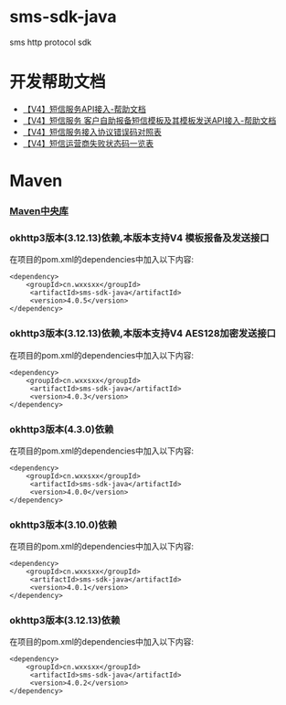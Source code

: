 # sms-sdk-java

sms http protocol sdk

# 开发帮助文档

- [【V4】短信服务API接入-帮助文档][]
- [【V4】短信服务 客户自助报备短信模板及其模板发送API接入-帮助文档][]
- [【V4】短信服务接入协议错误码对照表][]
- [【V4】短信运营商失败状态码一览表][]

[【V4】短信服务API接入-帮助文档]:https://api-wiki.wxxsxx.com
[【V4】短信服务 客户自助报备短信模板及其模板发送API接入-帮助文档]:https://www.yuque.com/docs/share/8446f03b-5132-4e87-b8d6-48b9cee0846a
[【V4】短信服务接入协议错误码对照表]:https://thoughts.teambition.com/share/5f22592404ce5e001a397794

[【V4】短信运营商失败状态码一览表]:https://thoughts.teambition.com/share/62f9aa40f3d36d0041586a7f#title=运营商短信失败状态码一览表

# Maven

### [Maven中央库](https://search.maven.org/artifact/cn.wxxsxx/sms-sdk-java/)

### okhttp3版本(3.12.13)依赖,本版本支持V4 模板报备及发送接口

在项目的pom.xml的dependencies中加入以下内容:

```
<dependency>
    <groupId>cn.wxxsxx</groupId>
     <artifactId>sms-sdk-java</artifactId>
     <version>4.0.5</version>
</dependency>
```

### okhttp3版本(3.12.13)依赖,本版本支持V4 AES128加密发送接口

在项目的pom.xml的dependencies中加入以下内容:

```
<dependency>
    <groupId>cn.wxxsxx</groupId>
     <artifactId>sms-sdk-java</artifactId>
     <version>4.0.3</version>
</dependency>
```

### okhttp3版本(4.3.0)依赖

在项目的pom.xml的dependencies中加入以下内容:

```
<dependency>
    <groupId>cn.wxxsxx</groupId>
     <artifactId>sms-sdk-java</artifactId>
     <version>4.0.0</version>
</dependency>
```

### okhttp3版本(3.10.0)依赖

在项目的pom.xml的dependencies中加入以下内容:

```
<dependency>
    <groupId>cn.wxxsxx</groupId>
     <artifactId>sms-sdk-java</artifactId>
     <version>4.0.1</version>
</dependency>
```

### okhttp3版本(3.12.13)依赖

在项目的pom.xml的dependencies中加入以下内容:

```
<dependency>
    <groupId>cn.wxxsxx</groupId>
     <artifactId>sms-sdk-java</artifactId>
     <version>4.0.2</version>
</dependency>
```